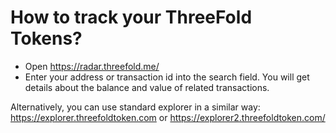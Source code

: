 # How to track your ThreeFold Tokens?
* Open https://radar.threefold.me/
* Enter your address or transaction id into the search field. 
You will get details about the balance and value of related transactions. 

Alternatively, you can use standard explorer in a similar way: 
 https://explorer.threefoldtoken.com or https://explorer2.threefoldtoken.com/

